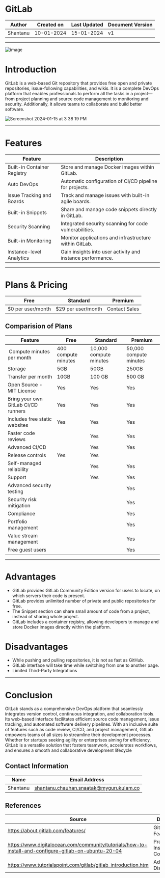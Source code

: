 # GitLab
| Author | Created on | Last Updated | Document Version |
| ------ | ---------- | ------------ | ---------------- |
| Shantanu | 10-01-2024 | 15-01-2024   |         v1     |
***

![image](https://github.com/avengers-p7/Documentation/assets/156056364/487d819d-c1e2-4dd8-a463-c2a980d9c930)

# Introduction
GitLab is a web-based Git repository that provides free open and private repositories, issue-following capabilities, and wikis. It is a complete DevOps platform that enables professionals to perform all the tasks in a project—from project planning and source code management to monitoring and security. Additionally, it allows teams to collaborate and build better software. 

![Screenshot 2024-01-15 at 3 38 19 PM](https://github.com/avengers-p7/Documentation/assets/156056364/ae9444ac-2675-4a0b-af5c-025bc277343b)

***

# Features

| Feature | Description  | 
| -------- | ------- |
| Built-in Container Registry | Store and manage Docker images within GitLab. |
| Auto DevOps | Automatic configuration of CI/CD pipeline for projects. |
| Issue Tracking and Boards | Track and manage issues with built-in agile boards. |
| Built-in Snippets	| Share and manage code snippets directly in GitLab. |
| Security Scanning | Integrated security scanning for code vulnerabilities. |
| Built-in Monitoring	| Monitor applications and infrastructure within GitLab. |
| Instance-level Analytics | Gain insights into user activity and instance performance. |

***

# Plans & Pricing

| Free | Standard  | Premium    |
| -------- | ------- | -------------- |
| $0 per user/month   | $29 per user/month | Contact Sales   |

## Comparision of Plans

| Feature |     Free     |                Standard                   |     Premium    |
| ----------- | ------------ | ------------------------------------------ | -------------- |
| Compute minutes per month | 400 compute minutes    | 10,000 compute minutes   |     50,000 compute minutes        |
| Storage | 5GB    | 50GB  |     250GB         |
| Transfer per month | 10GB | 100 GB | 500 GB |
| Open Source - MIT License | Yes | Yes | Yes |
| Bring your own GitLab CI/CD runners | Yes | Yes | Yes |
| Includes free static websites	| Yes | Yes | Yes |
| Faster code reviews	|  | Yes | Yes |
| Advanced CI/CD |  | Yes | Yes |
| Release controls | Yes | Yes |
| Self-managed reliability |  | Yes | Yes |
| Support |  | Yes | Yes |
| Advanced security testing |  |  | Yes |
| Security risk mitigation |  |  |  Yes |
| Compliance	|  |  | Yes |
| Portfolio management	|  |  | Yes |
| Value stream management	|  |  | Yes |
| Free guest users	|   |    | Yes |

***

# Advantages
* GitLab provides GitLab Community Edition version for users to locate, on which servers their code is present.
* GitLab provides unlimited number of private and public repositories for free.
* The Snippet section can share small amount of code from a project, instead of sharing whole project.
* GitLab includes a container registry, allowing developers to manage and store Docker images directly within the platform.

# Disadvantages
* While pushing and pulling repositories, it is not as fast as GitHub.
* GitLab interface will take time while switching from one to another page.
* Limited Third-Party Integrations

***

# Conclusion
GitLab stands as a comprehensive DevOps platform that seamlessly integrates version control, continuous integration, and collaboration tools. Its web-based interface facilitates efficient source code management, issue tracking, and automated software delivery pipelines. With an inclusive suite of features such as code review, CI/CD, and project management, GitLab empowers teams of all sizes to streamline their development processes. Whether for startups seeking agility or enterprises aiming for efficiency, GitLab is a versatile solution that fosters teamwork, accelerates workflows, and ensures a smooth and collaborative development lifecycle


  
## Contact Information
| Name | Email Address |
| -----| --------------|
| Shantanu | shantanu.chauhan.snaatak@mygurukulam.co |

## References

| Source | Description |
| ------ | ----------- |
| https://about.gitlab.com/features/ | GitLab Features |
| https://www.digitalocean.com/community/tutorials/how-to-install-and-configure-gitlab-on-ubuntu-20-04 | Prerequisites, Installation & Configuration |
| https://www.tutorialspoint.com/gitlab/gitlab_introduction.htm | Advantages & Disadvantages | 
